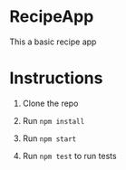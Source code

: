 # RecipeApp

This a basic recipe app

# Instructions

1. Clone the repo
2. Run `npm install`
3. Run `npm start`

4. Run `npm test` to run tests